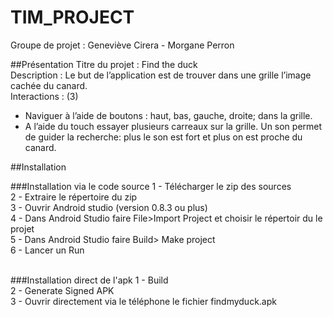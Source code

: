 TIM_PROJECT
===========
Groupe de projet : Geneviève Cirera - Morgane Perron


##Présentation
Titre du projet : Find the duck <br>
Description : Le but de l’application est de trouver dans une grille l’image cachée du canard. <br>
Interactions : (3) <br>
- Naviguer à l’aide de boutons : haut, bas, gauche, droite; dans la grille.<br>
- A l’aide du touch essayer plusieurs carreaux sur la grille. Un son permet de guider la recherche: plus le son est fort et plus on est proche du canard.

##Installation

###Installation via le code source
1 - Télécharger le zip des sources <br>
2 - Extraire le répertoire du zip <br>
3 - Ouvrir Android studio (version 0.8.3 ou plus) <br>
4 - Dans Android Studio faire File>Import Project  et choisir le répertoir du le projet <br>
5 - Dans Android Studio faire Build> Make project <br>
6 - Lancer un Run  <br> <br>

###Installation direct de l'apk
1 - Build <br>
2 - Generate Signed APK <br>
3 - Ouvrir directement via le téléphone le fichier findmyduck.apk<br>
